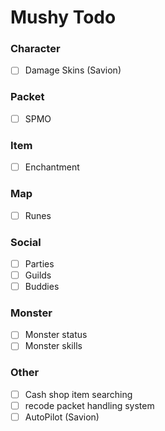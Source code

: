 # Mushy Todo

### Character
- [ ] Damage Skins (Savion)

### Packet
- [ ] SPMO

### Item
- [ ] Enchantment

### Map
- [ ] Runes

### Social
- [ ] Parties
- [ ] Guilds 
- [ ] Buddies

### Monster
- [ ] Monster status
- [ ] Monster skills

### Other
- [ ] Cash shop item searching
- [ ] recode packet handling system
- [ ] AutoPilot (Savion)
